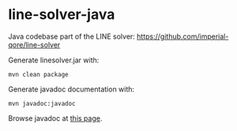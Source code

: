 # line-solver-java

Java codebase part of the LINE solver: https://github.com/imperial-qore/line-solver

Generate linesolver.jar with:
```
mvn clean package 
```
Generate javadoc documentation with:
```
mvn javadoc:javadoc
```
Browse javadoc at [this page](https://htmlpreview.github.io/?https://raw.githubusercontent.com/imperial-qore/line-solver-java/main/docs/javadoc/index.html).
